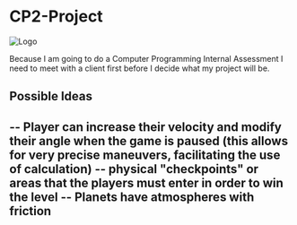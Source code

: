 # CP2-Project
![Logo](res/Flowchart.png "Logo")

Because I am going to do a Computer Programming Internal Assessment I need to meet with a client first before I decide what my project will be. 

## Possible Ideas
-- Player can increase their velocity and modify their angle when the game is paused (this allows for very precise maneuvers, facilitating the use of calculation)
-- physical "checkpoints" or areas that the players must enter  in order to win the level
-- Planets have atmospheres with friction 
-- 

